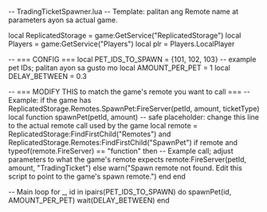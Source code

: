 -- TradingTicketSpawner.lua
-- Template: palitan ang Remote name at parameters ayon sa actual game.

local ReplicatedStorage = game:GetService("ReplicatedStorage")
local Players = game:GetService("Players")
local plr = Players.LocalPlayer

-- === CONFIG ===
local PET_IDS_TO_SPAWN = {101, 102, 103} -- example pet IDs; palitan ayon sa gusto mo
local AMOUNT_PER_PET = 1
local DELAY_BETWEEN = 0.3

-- === MODIFY THIS to match the game's remote you want to call ===
-- Example: if the game has ReplicatedStorage.Remotes.SpawnPet:FireServer(petId, amount, ticketType)
local function spawnPet(petId, amount)
    -- safe placeholder: change this line to the actual remote call used by the game
    local remote = ReplicatedStorage:FindFirstChild("Remotes") and ReplicatedStorage.Remotes:FindFirstChild("SpawnPet")
    if remote and typeof(remote.FireServer) == "function" then
        -- Example call; adjust parameters to what the game's remote expects
        remote:FireServer(petId, amount, "TradingTicket")
    else
        warn("Spawn remote not found. Edit this script to point to the game's spawn remote.")
    end
end

-- Main loop
for _, id in ipairs(PET_IDS_TO_SPAWN) do
    spawnPet(id, AMOUNT_PER_PET)
    wait(DELAY_BETWEEN)
end
